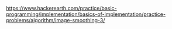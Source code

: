 https://www.hackerearth.com/practice/basic-programming/implementation/basics-of-implementation/practice-problems/algorithm/image-smoothing-3/
